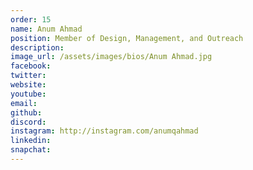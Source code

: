 ```yaml
---
order: 15
name: Anum Ahmad 
position: Member of Design, Management, and Outreach
description: 
image_url: /assets/images/bios/Anum Ahmad.jpg
facebook: 
twitter: 
website: 
youtube: 
email: 
github: 
discord: 
instagram: http://instagram.com/anumqahmad 
linkedin: 
snapchat: 
---
```

